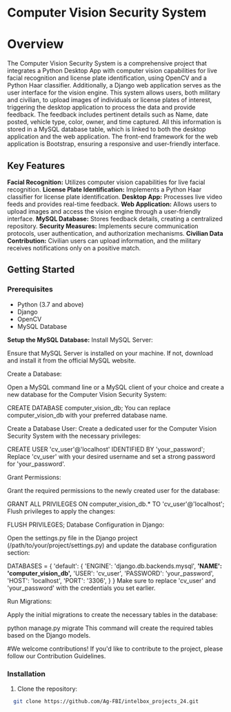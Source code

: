 # Computer Vision Security System
# Overview
The Computer Vision Security System is a comprehensive project that integrates a Python Desktop App with computer vision capabilities for live facial recognition and license plate identification, using OpenCV and a Python Haar classifier. Additionally, a Django web application serves as the user interface for the vision engine. This system allows users, both military and civilian, to upload images of individuals or license plates of interest, triggering the desktop application to process the data and provide feedback.
The feedback includes pertinent details such as Name, date posted, vehicle type, color, owner, and time captured. All this information is stored in a MySQL database table, which is linked to both the desktop application and the web application. The front-end framework for the web application is Bootstrap, ensuring a responsive and user-friendly interface.

## Key Features

 **Facial Recognition:** Utilizes computer vision capabilities for live facial recognition.
 **License Plate Identification:** Implements a Python Haar classifier for license plate identification.
 **Desktop App:** Processes live video feeds and provides real-time feedback.
 **Web Application:** Allows users to upload images and access the vision engine through a user-friendly interface.
 **MySQL Database:** Stores feedback details, creating a centralized repository.
 **Security Measures:** Implements secure communication protocols, user authentication, and authorization mechanisms.
 **Civilian Data Contribution:** Civilian users can upload information, and the military receives notifications only on a positive match.

## Getting Started

### Prerequisites

- Python (3.7 and above)
- Django
- OpenCV
- MySQL Database

**Setup the MySQL Database:**
Install MySQL Server:

Ensure that MySQL Server is installed on your machine. If not, download and install it from the official MySQL website.

Create a Database:

Open a MySQL command line or a MySQL client of your choice and create a new database for the Computer Vision Security System:


CREATE DATABASE computer_vision_db;
You can replace computer_vision_db with your preferred database name.

Create a Database User:
Create a dedicated user for the Computer Vision Security System with the necessary privileges:

CREATE USER 'cv_user'@'localhost' IDENTIFIED BY 'your_password';
Replace 'cv_user' with your desired username and set a strong password for 'your_password'.

Grant Permissions:

Grant the required permissions to the newly created user for the database:


GRANT ALL PRIVILEGES ON computer_vision_db.* TO 'cv_user'@'localhost';
Flush privileges to apply the changes:


FLUSH PRIVILEGES;
Database Configuration in Django:

Open the settings.py file in the Django project (/path/to/your/project/settings.py) and update the database configuration section:


DATABASES = {
    'default': {
        'ENGINE': 'django.db.backends.mysql',
        **'NAME': 'computer_vision_db',**
        'USER': 'cv_user',
        'PASSWORD': 'your_password',
        'HOST': 'localhost',
        'PORT': '3306',
    }
}
Make sure to replace 'cv_user' and 'your_password' with the credentials you set earlier.

Run Migrations:

Apply the initial migrations to create the necessary tables in the database:


python manage.py migrate
This command will create the required tables based on the Django models.

#We welcome contributions! If you'd like to contribute to the project, please follow our Contribution Guidelines.




### Installation

1. Clone the repository:
 ```bash
   git clone https://github.com/Ag-FBI/intelbox_projects_24.git
